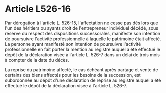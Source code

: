 # Article L526-16

Par dérogation à l'article L. 526-15, l'affectation ne cesse pas dès lors que l'un des héritiers ou ayants droit de l'entrepreneur individuel décédé, sous réserve du respect des dispositions successorales, manifeste son intention de poursuivre l'activité professionnelle à laquelle le patrimoine était affecté. La personne ayant manifesté son intention de poursuivre l'activité professionnelle en fait porter la mention au registre auquel a été effectué le dépôt de la déclaration visée à l'article L. 526-7 dans un délai de trois mois à compter de la date du décès.

La reprise du patrimoine affecté, le cas échéant après partage et vente de certains des biens affectés pour les besoins de la succession, est subordonnée au dépôt d'une déclaration de reprise au registre auquel a été effectué le dépôt de la déclaration visée à l'article L. 526-7.
